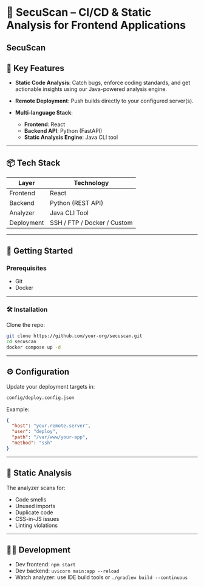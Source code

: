# 🚀 SecuScan – CI/CD & Static Analysis for Frontend Applications

**SecuScan**
---

## 🧩 Key Features

* **Static Code Analysis**: Catch bugs, enforce coding standards, and get actionable insights using our Java-powered analysis engine.
* **Remote Deployment**: Push builds directly to your configured server(s).
* **Multi-language Stack**:

  * **Frontend**: React
  * **Backend API**: Python (FastAPI)
  * **Static Analysis Engine**: Java CLI tool

---

## 📦 Tech Stack

| Layer      | Technology                        |
| ---------- | --------------------------------- |
| Frontend   | React                             |
| Backend    | Python (REST API)                 |
| Analyzer   | Java CLI Tool                     |
| Deployment | SSH / FTP / Docker / Custom       |

---

## 🚀 Getting Started

### Prerequisites

* Git
* Docker

---

### 🛠️ Installation

Clone the repo:

```bash
git clone https://github.com/your-org/secuscan.git
cd secuscan
docker compose up -d
```

---

## ⚙️ Configuration

Update your deployment targets in:

```bash
config/deploy.config.json
```

Example:

```json
{
  "host": "your.remote.server",
  "user": "deploy",
  "path": "/var/www/your-app",
  "method": "ssh"
}
```

---

## 🧪 Static Analysis

The analyzer scans for:

* Code smells
* Unused imports
* Duplicate code
* CSS-in-JS issues
* Linting violations
---

## 👨‍💻 Development

* Dev frontend: `npm start`
* Dev backend: `uvicorn main:app --reload`
* Watch analyzer: use IDE build tools or `./gradlew build --continuous`
